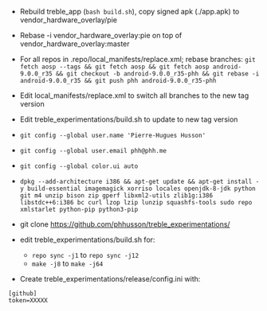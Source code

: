 - Rebuild treble_app (`bash build.sh`), copy signed apk (./app.apk) to vendor_hardware_overlay/pie
- Rebase -i vendor_hardware_overlay:pie on top of vendor_hardware_overlay:master
- For all repos in .repo/local_manifests/replace.xml; rebase branches:
`git fetch aosp --tags && git fetch aosp && git fetch aosp android-9.0.0_r35 && git checkout -b android-9.0.0_r35-phh && git rebase -i android-9.0.0_r35 && git push phh android-9.0.0_r35-phh`
- Edit local_manifests/replace.xml to switch all branches to the new tag version
- Edit treble_experimentations/build.sh to update to new tag version

- `git config --global user.name 'Pierre-Hugues Husson'`
- `git config --global user.email phh@phh.me`
- `git config --global color.ui auto`
- `dpkg --add-architecture i386 && apt-get update && apt-get install -y build-essential imagemagick xorriso locales openjdk-8-jdk python git m4 unzip bison zip gperf libxml2-utils zlib1g:i386 libstdc++6:i386 bc curl lzop lzip lunzip squashfs-tools sudo repo xmlstarlet python-pip python3-pip`
- git clone https://github.com/phhusson/treble_experimentations/
- edit treble_experimentations/build.sh for:
  - `repo sync -j1` to `repo sync -j12`
  - `make -j8` to `make -j64`
- Create treble_experimentations/release/config.ini with:
```
[github]
token=XXXXX
```